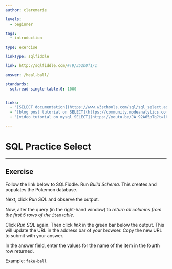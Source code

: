 ```yaml
---
author: claremarie

levels:
  - beginner

tags:
  - introduction

type: exercise

linkType: sqlfiddle

link: http://sqlfiddle.com/#!9/352b0f1/1

answer: /heal-ball/

standards:
  sql.read-single-table.0: 1000


links:
  - '[SELECT documentation](https://www.w3schools.com/sql/sql_select.asp){website}'
  - '[blog post tutorial on SELECT](https://community.modeanalytics.com/sql/tutorial/sql-select-statement/){website}'
  - '[video tutorial on mysql SELECT](https://youtu.be/JA_92A65pTg?t=16s){video}'

---
```


# SQL Practice Select

---        
## Exercise

Follow the link below to SQLFiddle. Run *Build Schema*. This creates and populates the Pokemon database.

Next, click *Run SQL* and observe the output.

Now, alter the query (in the right-hand window) to *return all columns from the first 5 rows of the `item` table.*

Click *Run SQL* again. Then click *link* in the green bar below the output. This will update the URL in the address bar of your browser. Copy the new URL to submit with your answer.

In the answer field, enter the values for the name of the item in the fourth row returned.

Example: `fake-ball`
